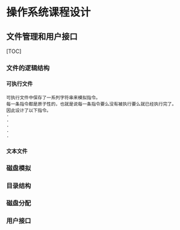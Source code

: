 # 操作系统课程设计

## 文件管理和用户接口 

[TOC]

###  文件的逻辑结构 
#### 可执行文件
    可执行文件中保存了一系列字符串来模拟指令。
    每一条指令都是原子性的，也就是说每一条指令要么没有被执行要么就已经执行完了。
    因此设计了以下指令。
    · 
    · 
    · 
    · 
    ·  
#### 文本文件
###  磁盘模拟 

###  目录结构 

###  磁盘分配 

###  用户接口 